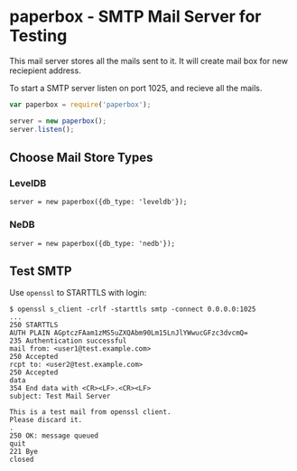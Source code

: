 # paperbox - SMTP Mail Server for Testing

This mail server stores all the mails sent to it. It will create mail box for new reciepient address.

To start a SMTP server listen on port 1025, and recieve all the mails.
```javascript
var paperbox = require('paperbox');

server = new paperbox();
server.listen();
```

## Choose Mail Store Types
### LevelDB
```
server = new paperbox({db_type: 'leveldb'});
```
### NeDB
```
server = new paperbox({db_type: 'nedb'});
```

## Test SMTP

Use `openssl` to STARTTLS with login:
```
$ openssl s_client -crlf -starttls smtp -connect 0.0.0.0:1025
...
250 STARTTLS
AUTH PLAIN AGptczFAam1zMS5uZXQAbm90Lm15LnJlYWwucGFzc3dvcmQ=
235 Authentication successful
mail from: <user1@test.example.com>
250 Accepted
rcpt to: <user2@test.example.com>
250 Accepted
data
354 End data with <CR><LF>.<CR><LF>
subject: Test Mail Server

This is a test mail from openssl client.
Please discard it.
.
250 OK: message queued
quit
221 Bye
closed

```
